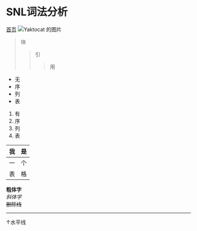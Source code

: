 # SNL词法分析
[首页](../README.md)
![Yaktocat 的图片](https://octodex.github.com/images/yaktocat.png)
> 块
> >引
> > >用
* 无
* 序
* 列
* 表
1. 有
2. 序
3. 列
4. 表

| 我  | 是 |
| ---------- | -----------|
| 一| 个|
| 表| 格|

**粗体字** <br>
_斜体字_   <br>
~~删除线~~   <br>


---------------
↑水平线
